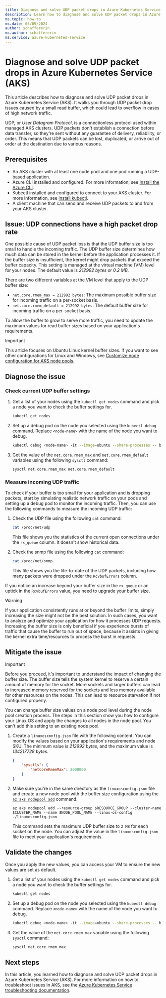 ```yaml
---
title: Diagnose and solve UDP packet drops in Azure Kubernetes Service (AKS)
description: Learn how to diagnose and solve UDP packet drops in Azure Kubernetes Service (AKS).
ms.topic: how-to
ms.date: 05/09/2024
author: schaffererin
ms.author: schaffererin
ms.service: azure-kubernetes-service
---
```


# Diagnose and solve UDP packet drops in Azure Kubernetes Service (AKS)

This article describes how to diagnose and solve UDP packet drops in Azure Kubernetes Service (AKS). It walks you through UDP packet drop issues caused by a small read buffer, which could lead to overflow in cases of high network traffic.

UDP, or *User Datagram Protocol*, is a connectionless protocol used within managed AKS clusters. UDP packets don't establish a connection before data transfer, so they're sent without any guarantee of delivery, reliability, or order. This means that UDP packets can be lost, duplicated, or arrive out of order at the destination due to various reasons.

## Prerequisites

* An AKS cluster with at least one node pool and one pod running a UDP-based application.
* Azure CLI installed and configured. For more information, see [Install the Azure CLI](/cli/azure/install-azure-cli).
* Kubectl installed and configured to connect to your AKS cluster. For more information, see [Install kubectl](/cli/azure/install-azure-cli).
* A client machine that can send and receive UDP packets to and from your AKS cluster.

## Issue: UDP connections have a high packet drop rate

One possible cause of UDP packet loss is that the UDP buffer size is too small to handle the incoming traffic. The UDP buffer size determines how much data can be stored in the kernel before the application processes it. If the buffer size is insufficient, the kernel might drop packets that exceed the buffer capacity. This setting is managed at the virtual machine (VM) level for your nodes. The default value is *212992 bytes* or *0.2 MB*.

There are two different variables at the VM level that apply to the UDP buffer size:

* `net.core.rmem_max = 212992 bytes`: The maximum possible buffer size for incoming traffic on a per-socket basis.
* `net.core.rmem_default = 212992 bytes`: The default buffer size for incoming traffic on a per-socket basis.

To allow the buffer to grow to serve more traffic, you need to update the maximum values for read buffer sizes based on your application's requirements.

> [!IMPORTANT]
> This article focuses on Ubuntu Linux kernel buffer sizes. If you want to see other configurations for Linux and Windows, see [Customize node configuration for AKS node pools](./custom-node-configuration.md).

## Diagnose the issue

### Check current UDP buffer settings

1. Get a list of your nodes using the `kubectl get nodes` command and pick a node you want to check the buffer settings for.

    ```bash
    kubectl get nodes
    ```

2. Set up a debug pod on the node you selected using the `kubectl debug` command. Replace `<node-name>` with the name of the node you want to debug.

    ```bash
    kubectl debug <node-name> -it --image=ubuntu --share-processes -- bash
    ```

3. Get the value of the `net.core.rmem_max` and `net.core.rmem_default` variables using the following `sysctl` command:

    ```bash
    sysctl net.core.rmem_max net.core.rmem_default
    ```

### Measure incoming UDP traffic

To check if your buffer is too small for your application and is dropping packets, start by simulating realistic network traffic on your pods and setting up a debug pod to monitor the incoming traffic. Then, you can use the following commands to measure the incoming UDP traffic:

1. Check the UDP file using the following `cat` command:

    ```bash
    cat /proc/net/udp
    ```

    This file shows you the statistics of the current open connections under the `rx_queue` column. It doesn't show historical data.

2. Check the snmp file using the following `cat` command:

    ```bash
    cat /proc/net/snmp
    ```

    This file shows you the life-to-date of the UDP packets, including how many packets were dropped under the `RcvbufErrors` column.

If you notice an increase beyond your buffer size in the `rx_queue` or an uptick in the `RcvbufErrors` value, you need to upgrade your buffer size.

> [!WARNING]
> If your application consistently runs at or beyond the buffer limits, simply increasing the size might not be the best solution. In such cases, you want to analyze and optimize your application for how it processes UDP requests. Increasing the buffer size is only beneficial if you experience bursts of traffic that cause the buffer to run out of space, because it assists in giving the kernel extra time/resources to process the burst in requests.

## Mitigate the issue

> [!IMPORTANT]
> Before you proceed, it's important to understand the impact of changing the buffer size. The buffer size tells the system kernel to reserve a certain amount of memory for the socket. More sockets and larger buffers can lead to increased memory reserved for the sockets and less memory available for other resources on the nodes. This can lead to resource starvation if not configured properly.

You can change buffer size values on a node pool level during the node pool creation process. The steps in this section show you how to configure your Linux OS and apply the changes to all nodes in the node pool. You can't add this setting to an existing node pool.

1. Create a `linuxosconfig.json` file with the following content. You can modify the values based on your application's requirements and node SKU. The minimum value is *212992 bytes*, and the maximum value is *134217728 bytes*.

    ```json
    { 
        "sysctls": { 
            "netCoreRmemMax": 2000000  
        } 
    } 
    ```

2. Make sure you're in the same directory as the `linuxosconfig.json` file and create a new node pool with the buffer size configuration using the [`az aks nodepool add`][az-aks-nodepool-add] command.

    ```azurecli-interactive
    az aks nodepool add --resource-group $RESOURCE_GROUP --cluster-name $CLUSTER_NAME --name $NODE_POOL_NAME --linux-os-config ./linuxosconfig.json
    ```

    This command sets the maximum UDP buffer size to `2 MB` for each socket on the node. You can adjust the value in the `linuxosconfig.json` file to meet your application's requirements.

## Validate the changes

Once you apply the new values, you can access your VM to ensure the new values are set as default.

1. Get a list of your nodes using the `kubectl get nodes` command and pick a node you want to check the buffer settings for.

    ```bash
    kubectl get nodes
    ```

2. Set up a debug pod on the node you selected using the `kubectl debug` command. Replace `<node-name>` with the name of the node you want to debug.

    ```bash
    kubectl debug <node-name> -it --image=ubuntu --share-processes -- bash
    ```

3. Get the value of the `net.core.rmem_max` variable using the following `sysctl` command:

    ```bash
    sysctl net.core.rmem_max
    ```

## Next steps

In this article, you learned how to diagnose and solve UDP packet drops in Azure Kubernetes Service (AKS). For more information on how to troubleshoot issues in AKS, see the [Azure Kubernetes Service troubleshooting documentation](/troubleshoot/azure/azure-kubernetes/welcome-azure-kubernetes).

<!-- LINKS -->
[az-aks-nodepool-add]: /cli/azure/aks/nodepool#az-aks-nodepool-add

